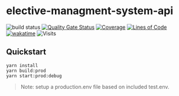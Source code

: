 # elective-managment-system-api
![build status](https://github.com/t348575/elective-managment-system-api/actions/workflows/deploy.yml/badge.svg)
[![Quality Gate Status](http://amrita-elective.tk:9000/api/project_badges/measure?project=ems_api&metric=alert_status)](http://amrita-elective.tk:9000/dashboard?id=ems_api)
[![Coverage](http://amrita-elective.tk:9000/api/project_badges/measure?project=ems_api&metric=coverage)](http://amrita-elective.tk:9000/dashboard?id=ems_api)
[![Lines of Code](http://amrita-elective.tk:9000/api/project_badges/measure?project=ems_api&metric=ncloc)](http://amrita-elective.tk:9000/dashboard?id=ems_api)
[![wakatime](https://wakatime.com/badge/github/t348575/elective-managment-system-api.svg)](https://wakatime.com/badge/github/t348575/elective-managment-system-api)
![Visits](https://nkvnu62257.execute-api.ap-south-1.amazonaws.com/production?repo=elective-managment-system-api)

## Quickstart
```
yarn install
yarn build:prod
yarn start:prod:debug
```

> Note: setup a production.env file based on included test.env.
